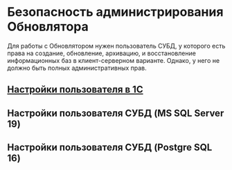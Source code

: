 # Безопасность администрирования Обновлятора

Для работы с Обновлятором нужен пользователь СУБД, у которого есть права на создание, обновление, архивацию, и восстановление информационных баз в клиент-серверном варианте.
Однако, у него не должно быть полных административных прав.

## [Настройки пользователя в 1С](https://github.com/VladimirProgrammist1C/Updater-User-Settings/blob/main/OneC_User_Settings.md)

## Настройки пользователя СУБД (MS SQL Server 19)

## Настройки пользователя СУБД (Postgre SQL 16)


